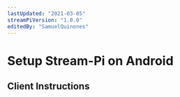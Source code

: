 ```yaml
---
lastUpdated: "2021-03-05"
streamPiVersion: "1.0.0"
editedBy: "SamuelQuinones"
---
```




# Setup Stream-Pi on Android

## Client Instructions
